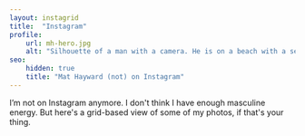 ```yaml
---
layout: instagrid
title:  "Instagram"
profile: 
    url: mh-hero.jpg
    alt: "Silhouette of a man with a camera. He is on a beach with a sea stack in the distance. The sky is orange."
seo:
    hidden: true
    title: "Mat Hayward (not) on Instagram"
---
```


I’m not on Instagram anymore. I don't think I have enough masculine energy. But here's a grid-based view of some of my photos, if that's your thing.